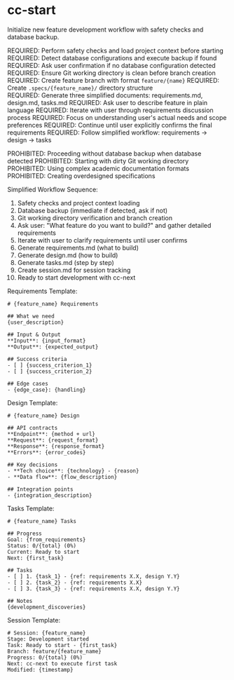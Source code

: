 # cc-start
Initialize new feature development workflow with safety checks and database backup.

REQUIRED: Perform safety checks and load project context before starting
REQUIRED: Detect database configurations and execute backup if found
REQUIRED: Ask user confirmation if no database configuration detected
REQUIRED: Ensure Git working directory is clean before branch creation
REQUIRED: Create feature branch with format `feature/{name}`
REQUIRED: Create `.specs/{feature_name}/` directory structure  
REQUIRED: Generate three simplified documents: requirements.md, design.md, tasks.md
REQUIRED: Ask user to describe feature in plain language
REQUIRED: Iterate with user through requirements discussion process
REQUIRED: Focus on understanding user's actual needs and scope preferences
REQUIRED: Continue until user explicitly confirms the final requirements
REQUIRED: Follow simplified workflow: requirements → design → tasks

PROHIBITED: Proceeding without database backup when database detected
PROHIBITED: Starting with dirty Git working directory
PROHIBITED: Using complex academic documentation formats
PROHIBITED: Creating overdesigned specifications

Simplified Workflow Sequence:
1. Safety checks and project context loading
2. Database backup (immediate if detected, ask if not)  
3. Git working directory verification and branch creation
4. Ask user: "What feature do you want to build?" and gather detailed requirements
5. Iterate with user to clarify requirements until user confirms
6. Generate requirements.md (what to build)
7. Generate design.md (how to build)
8. Generate tasks.md (step by step)
9. Create session.md for session tracking
10. Ready to start development with cc-next

Requirements Template:
```
# {feature_name} Requirements

## What we need
{user_description}

## Input & Output
**Input**: {input_format}
**Output**: {expected_output}

## Success criteria
- [ ] {success_criterion_1}
- [ ] {success_criterion_2}

## Edge cases  
- {edge_case}: {handling}
```

Design Template:
```
# {feature_name} Design

## API contracts
**Endpoint**: {method + url}
**Request**: {request_format}
**Response**: {response_format}
**Errors**: {error_codes}

## Key decisions
- **Tech choice**: {technology} - {reason}
- **Data flow**: {flow_description}

## Integration points
- {integration_description}
```

Tasks Template:
```
# {feature_name} Tasks

## Progress
Goal: {from_requirements}
Status: 0/{total} (0%)
Current: Ready to start
Next: {first_task}

## Tasks
- [ ] 1. {task_1} - {ref: requirements X.X, design Y.Y}
- [ ] 2. {task_2} - {ref: requirements X.X}
- [ ] 3. {task_3} - {ref: requirements X.X, design Y.Y}

## Notes
{development_discoveries}
```

Session Template:
```
# Session: {feature_name}
Stage: Development started
Task: Ready to start - {first_task}
Branch: feature/{feature_name}
Progress: 0/{total} (0%)
Next: cc-next to execute first task
Modified: {timestamp}
```